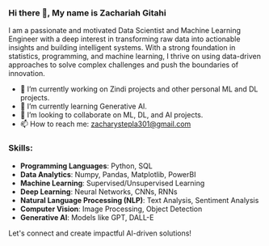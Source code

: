 

### Hi there 👋, My name is Zachariah Gitahi

I am a passionate and motivated Data Scientist and Machine Learning Engineer with a deep interest in transforming raw data into actionable insights and building intelligent systems. With a strong foundation in statistics, programming, and machine learning, I thrive on using data-driven approaches to solve complex challenges and push the boundaries of innovation.

- 🔭 I’m currently working on Zindi projects and other personal ML and DL projects.
- 🌱 I’m currently learning Generative AI.
- 🤝 I’m looking to collaborate on ML, DL, and AI projects.
- 📫 How to reach me: zacharystepla301@gmail.com

### Skills:
- **Programming Languages**: Python, SQL
- **Data Analytics**: Numpy, Pandas, Matplotlib, PowerBI
- **Machine Learning**: Supervised/Unsupervised Learning
- **Deep Learning**: Neural Networks, CNNs, RNNs
- **Natural Language Processing (NLP)**: Text Analysis, Sentiment Analysis
- **Computer Vision**: Image Processing, Object Detection
- **Generative AI**: Models like GPT, DALL-E

Let's connect and create impactful AI-driven solutions!

<!---
Zarkgix/Zarkgix is a ✨ special ✨ repository because its `README.md` (this file) appears on your GitHub profile.
You can click the Preview link to take a look at your changes.
--->
